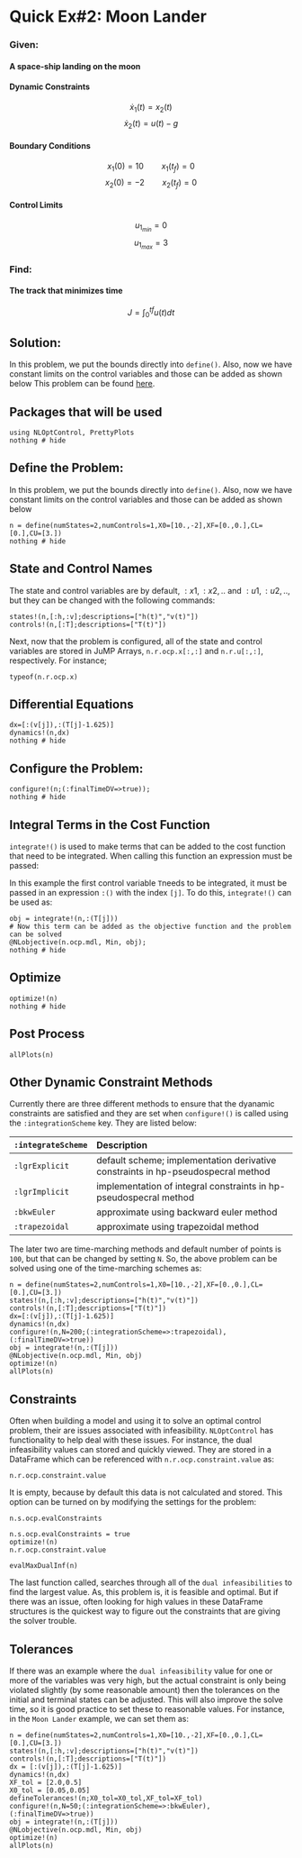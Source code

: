 # Quick Ex#2: Moon Lander

### Given:
#### A space-ship landing on the moon
#### Dynamic Constraints
$$\dot{x}_1(t)=x_2(t)$$
$$\dot{x}_2(t)=u(t)-g$$

#### Boundary Conditions
$${x}_1(0)=10 \qquad {x}_1(t_f)=0$$
$${x}_2(0)=-2 \qquad {x}_2(t_f)=0$$

#### Control Limits
$${u}_{1_{min}}=0$$
$${u}_{1_{max}}=3$$

### Find:
#### The track that minimizes time
$$J=\int_{0}^{tf} u(t) dt$$

## Solution:
In this problem, we put the bounds directly into `define()`. Also, now we have constant limits on the control variables and those can be added as shown below
This problem can be found [here](http://www.gpops2.com/Examples/MoonLander.html).

## Packages that will be used
```@example MoonLander
using NLOptControl, PrettyPlots
nothing # hide
```

## Define the Problem:
In this problem, we put the bounds directly into `define()`. Also, now we have constant limits on the control variables and those can be added as shown below
```@example MoonLander
n = define(numStates=2,numControls=1,X0=[10.,-2],XF=[0.,0.],CL=[0.],CU=[3.])
nothing # hide
```
## State and Control Names
The state and control variables are by default, $:x1,:x2,..$ and $:u1,:u2,..$, but they can be changed with the following commands:

```@example MoonLander
states!(n,[:h,:v];descriptions=["h(t)","v(t)"])
controls!(n,[:T];descriptions=["T(t)"])
```
Next, now that the problem is configured, all of the state and control variables are stored in JuMP Arrays, `n.r.ocp.x[:,:]` and `n.r.u[:,:]`, respectively. For instance;
```@example MoonLander
typeof(n.r.ocp.x)
```
## Differential Equations
```@example MoonLander
dx=[:(v[j]),:(T[j]-1.625)]
dynamics!(n,dx)
nothing # hide
```

##  Configure the Problem:
```@example MoonLander
configure!(n;(:finalTimeDV=>true));
nothing # hide
```

## Integral Terms in the Cost Function
`integrate!()` is used to make terms that can be added to the cost function that need to be integrated. When calling this function an expression must be passed:

In this example the first control variable `T`needs to be integrated, it must be passed in an expression `:()` with the index `[j]`. To do this, `integrate!()` can be used as:
```@example MoonLander
obj = integrate!(n,:(T[j]))
# Now this term can be added as the objective function and the problem can be solved
@NLobjective(n.ocp.mdl, Min, obj);
nothing # hide
```

## Optimize
```@example MoonLander
optimize!(n)
nothing # hide
```

## Post Process
```@example MoonLander
allPlots(n)
```
## Other Dynamic Constraint Methods
Currently there are three different methods to ensure that the dyanamic constraints are satisfied and they are set when `configure!()` is called using the `:integrationScheme` key. They are listed below:

`:integrateScheme` | Description
:--- | :---
`:lgrExplicit`| default scheme; implementation derivative constraints in hp-pseudospecral method
`:lgrImplicit`| implementation of integral constraints in hp-pseudospecral method
`:bkwEuler` | approximate using backward euler method
`:trapezoidal` | approximate using trapezoidal method

The later two are time-marching methods and default number of points is `100`, but that can be changed by setting `N`. So, the above problem can be solved using one of the time-marching schemes as:
```@example MoonLander
n = define(numStates=2,numControls=1,X0=[10.,-2],XF=[0.,0.],CL=[0.],CU=[3.])
states!(n,[:h,:v];descriptions=["h(t)","v(t)"])
controls!(n,[:T];descriptions=["T(t)"])
dx=[:(v[j]),:(T[j]-1.625)]
dynamics!(n,dx)
configure!(n,N=200;(:integrationScheme=>:trapezoidal),(:finalTimeDV=>true))
obj = integrate!(n,:(T[j]))
@NLobjective(n.ocp.mdl, Min, obj)
optimize!(n)
allPlots(n)
```
## Constraints
Often when building a model and using it to solve an optimal control problem, their are issues associated with infeasibility. `NLOptControl` has functionality to help deal with these issues. For instance, the dual infeasibility values can stored and quickly viewed. They are stored in a DataFrame which can be referenced with `n.r.ocp.constraint.value` as:
```@example MoonLander
n.r.ocp.constraint.value
```
It is empty, because by default this data is not calculated and stored. This option can be turned on by modifying the settings for the problem:
```@example MoonLander
n.s.ocp.evalConstraints
```

```@example MoonLander
n.s.ocp.evalConstraints = true
optimize!(n)
n.r.ocp.constraint.value
```
```@example MoonLander
evalMaxDualInf(n)
```
The last function called, searches through all of the `dual infeasibilities` to find the largest value.
As, this problem is, it is feasible and optimal. But if there was an issue, often looking for high values in these DataFrame structures is the quickest way to figure out the constraints that are giving the solver trouble.

## Tolerances
If there was an example where the `dual infeasibility` value for one or more of the variables was very high, but the actual constraint is only being violated slightly (by some reasonable amount) then the tolerances on the initial and terminal states can be adjusted. This will also improve the solve time, so it is good practice to set these to reasonable values. For instance, in the `Moon Lander` example, we can set them as:
```@example MoonLander
n = define(numStates=2,numControls=1,X0=[10.,-2],XF=[0.,0.],CL=[0.],CU=[3.])
states!(n,[:h,:v];descriptions=["h(t)","v(t)"])
controls!(n,[:T];descriptions=["T(t)"])
dx = [:(v[j]),:(T[j]-1.625)]
dynamics!(n,dx)
XF_tol = [2.0,0.5]
X0_tol = [0.05,0.05]
defineTolerances!(n;X0_tol=X0_tol,XF_tol=XF_tol)
configure!(n,N=50;(:integrationScheme=>:bkwEuler),(:finalTimeDV=>true))
obj = integrate!(n,:(T[j]))
@NLobjective(n.ocp.mdl, Min, obj)
optimize!(n)
allPlots(n)
```
